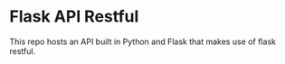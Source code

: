 # Flask API Restful

This repo hosts an API built in Python and Flask that makes use of flask restful.